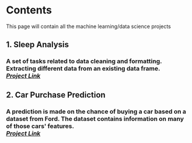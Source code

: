 # Contents
This page will contain all the machine learning/data science projects

## 1. Sleep Analysis
### A set of tasks related to data cleaning and formatting. Extracting different data from an existing data frame. <br>[_Project Link_](https://github.com/itztazma8/Notebooks/tree/main/Sleep_Analysis)

## 2. Car Purchase Prediction
### A prediction is made on the chance of buying a car based on a dataset from Ford. The dataset contains information on many of those cars' features. <br> [_Project Link_](https://github.com/itztazma8/Notebooks/tree/main/Car%20Purchase%20Prediction)
